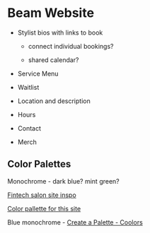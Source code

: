 # Beam Website

- Stylist bios with links to book
  
  - connect individual bookings?
  
  - shared calendar?

- Service Menu

- Waitlist

- Location and description

- Hours

- Contact

- Merch

## Color Palettes

Monochrome - dark blue? mint green?

[Fintech salon site inspo](https://thefintechsalon.com/)

[Color pallette for this site](https://coolors.co/d5f9b2-35520b-506e2c-cff3ac-c3f493)



Blue monochrome - [Create a Palette - Coolors](https://coolors.co/78c2bb-234d49-42948c-78c2bb-c0e3df)
